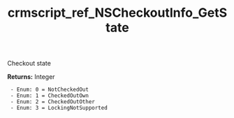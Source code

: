 ﻿---
title: crmscript_ref_NSCheckoutInfo_GetState
description: Integer NSCheckoutInfo.GetState()
intellisense: NSCheckoutInfo.GetState
keywords: NSCheckoutInfo, GetState
so.topic: reference
---

Checkout state

**Returns:** Integer

     - Enum: 0 = NotCheckedOut 
     - Enum: 1 = CheckedOutOwn 
     - Enum: 2 = CheckedOutOther 
     - Enum: 3 = LockingNotSupported 

